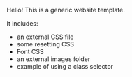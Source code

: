 
Hello! This is a generic website template.

It includes:
- an external CSS file
- some resetting CSS
- Font CSS
- an external images folder
- example of using a class selector
